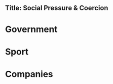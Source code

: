 Title: Social Pressure & Coercion
---

# Government

<?# Twitter 1256403073674739712 /?>
<?# Twitter 1260724611756331008 /?>
<?# Twitter 1260724884738437120 /?>
<?# Twitter 1261109562498637824 /?>

# Sport

<?# Twitter 1264848970330734592 /?>

# Companies

<?# Twitter 1259725400952864768 /?>
<?# Twitter 1259695834809036800 /?>
<?# Twitter 1257518972972367872 /?>
<?# Twitter 1258322382034366465 /?>
<?# Twitter 1258670284007063552 /?>
<?# Twitter 1261161464183664641 /?>

<?# Twitter 1261189641396318213 /?>

<?# Twitter 1261405509795495938 /?>

<?# Twitter 1261555319802560512 /?>

<?# Twitter 1261821386328178688 /?>